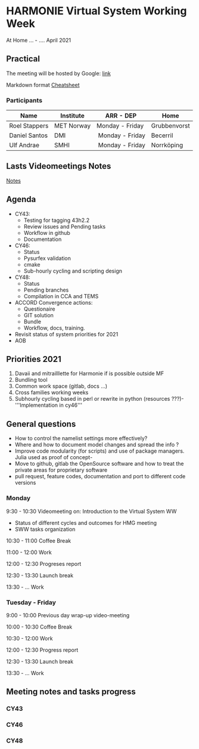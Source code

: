 # HARMONIE Virtual System Working Week

At Home  ... - .... April  2021

## Practical
 
The meeting will be hosted by Google: [link](https://meet.google.com/aem-dubz-ihj)

Markdown format [Cheatsheet](https://github.com/adam-p/markdown-here/wiki/Markdown-Cheatsheet)  

### Participants

| Name             | Institute  | ARR - DEP        |  Home       |
| ---              | ---        | ---              | ---         |
|Roel Stappers     | MET Norway | Monday - Friday  |Grubbenvorst |
|Daniel Santos     | DMI        | Monday - Friday  |Becerril     |
|Ulf Andrae        | SMHI       | Monday - Friday  |Norrköping   |
## Lasts Videomeetings Notes 

[Notes](https://hirlam.org/trac/wiki/Meetings/System/Video_Meetings/2022)  

##  Agenda 

- CY43:
  - Testing for tagging 43h2.2
  - Review issues and Pending tasks
  - Workflow in github
  - Documentation
- CY46:
  - Status
  - Pysurfex validation
  - cmake 
  -  Sub-hourly cycling and scripting design
- CY48:
  - Status
  - Pending branches
  - Compilation in CCA and TEMS
- ACCORD Convergence actions: 
  - Questionaire
  - GIT solution
  - Bundle
  - Workflow, docs, training.  
- Revisit status of system priorities for 2021
- AOB

##  Priorities 2021 

   1. Davaii and mitrailllette for Harmonie if is possible outside MF 
   2. Bundling tool 
   3. Common work space (gitlab, docs ...)
   4. Cross families working weeks
   5. Subhourly cycling based in perl or rewrite in python (resources ???)- '''Implementation in cy46'''

##  General questions 

- How to control the namelist settings more effectively?
- Where and how to document model changes and spread the info ?
- Improve code modularity (for scripts) and use of package managers. Julia used as proof of concept- 
- Move to github, gitlab the OpenSource software and how to treat the private areas for proprietary software
- pull request, feature codes, documentation and port to different code versions


### Monday  

9:30 - 10:30  Videomeeting on: Introduction to the Virtual System WW
- Status of different cycles and outcomes for HMG meeting
- SWW tasks organization

10:30 - 11:00 Coffee Break

11:00 - 12:00  Work

12:00 - 12:30 Progreses report

12:30 - 13:30 Launch break

13:30 - ...  Work
 
### Tuesday - Friday 

9:00 - 10:00 Previous day wrap-up video-meeting

10:00 - 10:30 Coffee Break

10:30 - 12:00 Work

12:00 - 12:30 Progress report

12:30 - 13:30 Launch break

13:30 - ... Work

## Meeting notes and tasks progress 

### CY43



### CY46

### CY48
